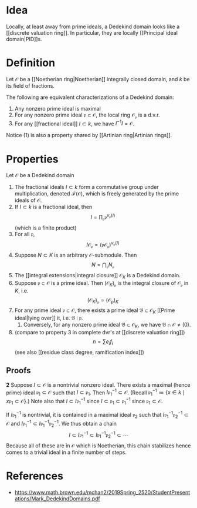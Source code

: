 # Idea
Locally, at least away from prime ideals, a Dedekind domain looks like a [[discrete valuation ring]]. In particular, they are locally [[Principal ideal domain|PID]]s.

# Definition
Let $\mathcal{O}$ be a [[Noetherian ring|Noetherian]] integrally closed domain, and $k$ be its field of fractions.

The following are equivalent characterizations of a Dedekind domain:
1. Any nonzero prime ideal is maximal
2. For any nonzero prime ideal $\mathfrak{p}\subset\mathcal{O}$, the local ring $\mathcal{O}_\mathfrak{p}$ is a d.v.r.
3. For any [[fractional ideal]] $I\subset k$, we have $I^{-1}I=\mathcal{O}$.

Notice (1) is also a property shared by [[Artinian ring|Artinian rings]].

# Properties
Let $\mathcal{O}$ be a Dedekind domain
1. The fractional ideals $I\subset k$ form a commutative group under multiplication, denoted $\mathcal{F}(\mathcal{O})$, which is freely generated by the prime ideals of $\mathcal{O}$.
2. If $I\subset k$ is a fractional ideal, then $$I=\prod_\mathfrak{p}\mathfrak{p}^{v_\mathfrak{p}(I)}$$ (which is a finite product)
3. For all $\mathfrak{p}$, $$I\mathcal{O}_\mathfrak{p}=(\mathfrak{p}\mathcal{O}_\mathfrak{p})^{v_\mathfrak{p}(I)}$$
4. Suppose $N\subset K$ is an arbitrary $\mathcal{O}$-submodule. Then $$N=\bigcap_\mathfrak{p}N_\mathfrak{p}$$
5. The [[integral extensions|integral closure]] $\mathcal{O}_K$ is a Dedekind domain.
6. Suppose $\mathfrak{p}\subset\mathcal{O}$ is a prime ideal. Then $(\mathcal{O}_K)_\mathfrak{p}$ is the integral closure of $\mathcal{O}_\mathfrak{p}$ in $K$, i.e. $$(\mathcal{O}_K)_\mathfrak{p}=(\mathcal{O}_p)_K$$
7. For any prime ideal $\mathfrak{p}\subset\mathcal{O}$, there exists a prime ideal $\mathfrak{B}\subset\mathcal{O}_K$ [[Prime ideal|lying over]] it, i.e. $\mathfrak{B}\mid\mathfrak{p}$. 
	1. Conversely, for any nonzero prime ideal $\mathfrak{B}\subset\mathcal{O}_K$, we have $\mathfrak{B}\cap\mathcal{O}\neq(0)$.
8. (compare to property 3 in complete dvr's at [[discrete valuation ring]]) $$n=\sum e_if_i$$ (see also [[residue class degree, ramification index]])

## Proofs
**2**
Suppose $I\subset\mathcal{O}$ is a nontrivial nonzero ideal. There exists a maximal (hence prime) ideal  $\mathfrak{p}_1\subset\mathcal{O}$ such that $I\subset\mathfrak{p}_1$. Then $I\mathfrak{p}_1^{-1}\subset\mathcal{O}$. (Recall $\mathfrak{p}_1^{-1}\coloneqq\{x\in k\mid x\mathfrak{p}_1\subset\mathcal{O}\}$.) Note also that $I\subset I\mathfrak{p}_1^{-1}$ since $I\subset\mathfrak{p}_1\subset\mathfrak{p}_1^{-1}$ since $\mathfrak{p}_1\subset\mathcal{O}$.

If $I\mathfrak{p}_1^{-1}$ is nontrivial, it is contained in a maximal ideal $\mathfrak{p}_2$ such that $I\mathfrak{p}_1^{-1}\mathfrak{p}_2^{-1}\subset\mathcal{O}$ and $I\mathfrak{p}_1^{-1}\subset I\mathfrak{p}_1^{-1}\mathfrak{p}_2^{-1}$. We thus obtain a chain $$I\subset I\mathfrak{p}_1^{-1}\subset I\mathfrak{p}_1^{-1}\mathfrak{p}_2^{-1}\subset\cdots$$ Because all of these are in $\mathcal{O}$ which is Noetherian, this chain stabilizes hence comes to a trivial ideal in a finite number of steps.

# References
- https://www.math.brown.edu/mchan2/2019Spring_2520/StudentPresentations/Mark_DedekindDomains.pdf